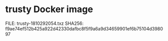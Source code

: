 # trusty Docker image

FILE: trusty-1810292054.txz
SHA256: f9ae74ef512b425a922d42330dafbc8f5f9a6a9d34659901ef6b75104d398097
